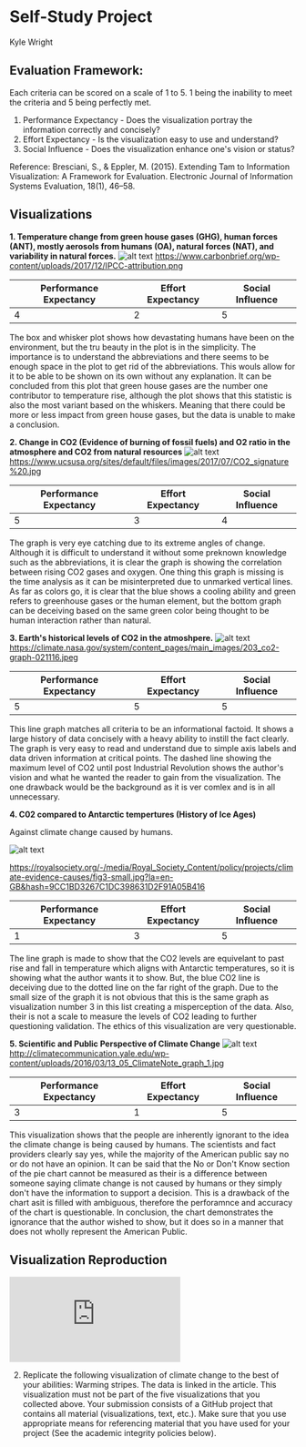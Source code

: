 # Self-Study Project
Kyle Wright 
## Evaluation Framework: 
Each criteria can be scored on a scale of 1 to 5. 1 being the inability to meet the criteria and 5 being perfectly met.
1. Performance Expectancy - Does the visualization portray the information correctly and concisely?
2. Effort Expectancy - Is the visualization easy to use and understand?
3. Social Influence - Does the visualization enhance one's vision or status?

Reference:
Bresciani, S., & Eppler, M. (2015). Extending Tam to Information Visualization: A Framework for Evaluation. Electronic Journal of Information Systems Evaluation, 18(1), 46–58.

## Visualizations

**1. Temperature change from green house gases (GHG), human forces (ANT), mostly aerosols from humans (OA), natural forces (NAT), and variability in natural forces.**
![alt text](https://www.carbonbrief.org/wp-content/uploads/2017/12/IPCC-attribution.png)
https://www.carbonbrief.org/wp-content/uploads/2017/12/IPCC-attribution.png

| Performance Expectancy | Effort Expectancy | Social Influence|
| ------------- | ------------- | ------------- |
| 4 | 2 | 5 |

The box and whisker plot shows how devastating humans have been on the environment, but the tru beauty in the plot is in the simplicity. The importance is to understand the abbreviations and there seems to be enough space in the plot to get rid of the abbreviations. This wouls allow for it to be able to be shown on its own without any explanation. It can be concluded from this plot that green house gases are the number one contributor to temperature rise, although the plot shows that this statistic is also the most variant based on the whiskers. Meaning that there could be more or less impact from green house gases, but the data is unable to make a conclusion.

**2. Change in CO2 (Evidence of burning of fossil fuels) and O2 ratio in the atmosphere and CO2 from natural resources**
![alt text](https://www.ucsusa.org/sites/default/files/images/2017/07/CO2_signature%20.jpg)
https://www.ucsusa.org/sites/default/files/images/2017/07/CO2_signature%20.jpg

| Performance Expectancy | Effort Expectancy | Social Influence|
| ------------- | ------------- | ------------- |
| 5 | 3 | 4 |

The graph is very eye catching due to its extreme angles of change. Although it is difficult to understand it without some preknown knowledge such as the abbreviations, it is clear the graph is showing the correlation between rising CO2 gases and oxygen. One thing this graph is missing is the time analysis as it can be misinterpreted due to unmarked vertical lines. As far as colors go, it is clear that the blue shows a cooling ability and green refers to greenhouse gases or the human element, but the bottom graph can be deceiving based on the same green color being thought to be human interaction rather than natural.

**3. Earth's historical levels of CO2 in the atmoshpere.**
![alt text](https://climate.nasa.gov/system/content_pages/main_images/203_co2-graph-021116.jpeg)
https://climate.nasa.gov/system/content_pages/main_images/203_co2-graph-021116.jpeg

| Performance Expectancy | Effort Expectancy | Social Influence|
| ------------- | ------------- | ------------- |
| 5 | 5 | 5 |

This line graph matches all criteria to be an informational factoid. It shows a large history of data concisely with a heavy ability to instill the fact clearly. The graph is very easy to read and understand due to simple axis labels and data driven information at critical points. The dashed line showing the maximum level of CO2 until post Industrial Revolution shows the author's vision and what he wanted the reader to gain from the visualization. The one drawback would be the background as it is ver comlex and is in all unnecessary. 

**4. C02 compared to Antarctic tempertures (History of Ice Ages)**

Against climate change caused by humans.

![alt text](https://royalsociety.org/-/media/Royal_Society_Content/policy/projects/climate-evidence-causes/fig3-small.jpg?la=en-GB&hash=9CC1BD3267C1DC398631D2F91A05B416)

https://royalsociety.org/-/media/Royal_Society_Content/policy/projects/climate-evidence-causes/fig3-small.jpg?la=en-GB&hash=9CC1BD3267C1DC398631D2F91A05B416

| Performance Expectancy | Effort Expectancy | Social Influence|
| ------------- | ------------- | ------------- |
| 1 | 3 | 5 |

The line graph is made to show that the CO2 levels are equivelant to past rise and fall in temperature which aligns with Antarctic temperatures, so it is showing what the author wants it to show. But, the blue CO2 line is deceiving due to the dotted line on the far right of the graph. Due to the small size of the graph it is not obvious that this is the same graph as visualization number 3 in this list creating a misperception of the data. Also, their is not a scale to measure the levels of CO2 leading to further questioning validation. The ethics of this visualization are very questionable.

**5. Scientific and Public Perspective of Climate Change**
![alt text](http://climatecommunication.yale.edu/wp-content/uploads/2016/03/13_05_ClimateNote_graph_1.jpg)
http://climatecommunication.yale.edu/wp-content/uploads/2016/03/13_05_ClimateNote_graph_1.jpg

| Performance Expectancy | Effort Expectancy | Social Influence|
| ------------- | ------------- | ------------- |
| 3 | 1 | 5 |

This visualization shows that the people are inherently ignorant to the idea the climate change is being caused by humans. The scientists and fact providers clearly say yes, while the majority of the American public say no or do not have an opinion. It can be said that the No or Don't Know section of the pie chart cannot be measured as their is a difference between someone saying climate change is not caused by humans or they simply don't have the information to support a decision. This is a drawback of the chart asit is filled with ambiguous, therefore the perforamnce and accuracy of the chart is questionable. In conclusion, the chart demonstrates the ignorance that the author wished to show, but it does so in a manner that does not wholly represent the American Public.

## Visualization Reproduction
![Warming Viz](https://kwright76/Visualizations/Warming_Stripes_KW.pdf)

2. Replicate the following visualization of climate change to the best of your abilities: Warming stripes.
The data is linked in the article. This visualization must not be part of the five visualizations that
you collected above.
Your submission consists of a GitHub project that contains all material (visualizations, text, etc.). Make
sure that you use appropriate means for referencing material that you have used for your project (See the
academic integrity policies below).

